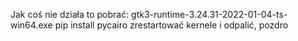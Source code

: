 Jak coś nie działa to pobrać:
gtk3-runtime-3.24.31-2022-01-04-ts-win64.exe
pip install pycairo
zrestartować kernele i odpalić, pozdro
